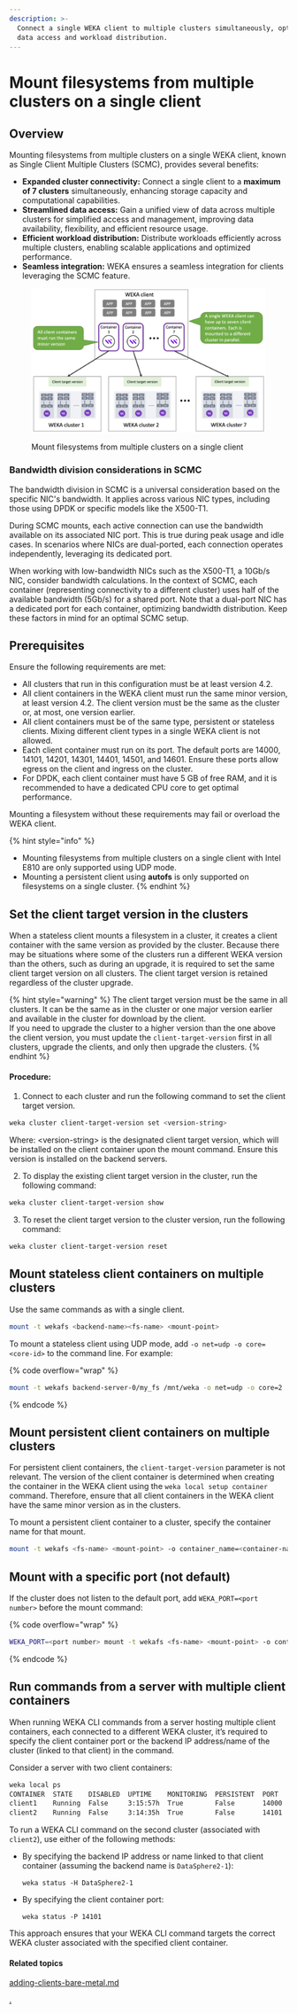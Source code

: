 ```yaml
---
description: >-
  Connect a single WEKA client to multiple clusters simultaneously, optimizing
  data access and workload distribution.
---
```


# Mount filesystems from multiple clusters on a single client

## Overview

Mounting filesystems from multiple clusters on a single WEKA client, known as Single Client Multiple Clusters (SCMC), provides several benefits:

* **Expanded cluster connectivity:** Connect a single client to a **maximum of 7 clusters** simultaneously, enhancing storage capacity and computational capabilities.&#x20;
* **Streamlined data access:** Gain a unified view of data across multiple clusters for simplified access and management, improving data availability, flexibility, and efficient resource usage.
* **Efficient workload distribution:** Distribute workloads efficiently across multiple clusters, enabling scalable applications and optimized performance.
* **Seamless integration:** WEKA ensures a seamless integration for clients leveraging the SCMC feature.

<figure><img src="../../.gitbook/assets/single_client_multi-clusters.png" alt=""><figcaption><p>Mount filesystems from multiple clusters on a single client</p></figcaption></figure>

### **Bandwidth division considerations in SCMC**

The bandwidth division in SCMC is a universal consideration based on the specific NIC's bandwidth. It applies across various NIC types, including those using DPDK or specific models like the X500-T1.

During SCMC mounts, each active connection can use the bandwidth available on its associated NIC port. This is true during peak usage and idle cases. In scenarios where NICs are dual-ported, each connection operates independently, leveraging its dedicated port.

When working with low-bandwidth NICs such as the X500-T1, a 10Gb/s NIC, consider bandwidth calculations. In the context of SCMC, each container (representing connectivity to a different cluster) uses half of the available bandwidth (5Gb/s) for a shared port. Note that a dual-port NIC has a dedicated port for each container, optimizing bandwidth distribution. Keep these factors in mind for an optimal SCMC setup.

## Prerequisites

Ensure the following requirements are met:

* All clusters that run in this configuration must be at least version 4.2.
* All client containers in the WEKA client must run the same minor version, at least version 4.2. The client version must be the same as the cluster or, at most, one version earlier.
* All client containers must be of the same type, persistent or stateless clients. Mixing different client types in a single WEKA client is not allowed.
* Each client container must run on its port. The default ports are 14000, 14101, 14201, 14301, 14401, 14501, and 14601. Ensure these ports allow egress on the client and ingress on the cluster.
* For DPDK, each client container must have 5 GB of free RAM, and it is recommended to have a dedicated CPU core to get optimal performance.

&#x20;Mounting a filesystem without these requirements may fail or overload the WEKA client.

{% hint style="info" %}
* Mounting filesystems from multiple clusters on a single client with Intel E810 are only supported using UDP mode.
* Mounting a persistent client using **autofs** is only supported on filesystems on a single cluster.
{% endhint %}

## Set the client target version in the clusters

When a stateless client mounts a filesystem in a cluster, it creates a client container with the same version as provided by the cluster. Because there may be situations where some of the clusters run a different WEKA version than the others, such as during an upgrade, it is required to set the same client target version on all clusters. The client target version is retained regardless of the cluster upgrade.

{% hint style="warning" %}
The client target version must be the same in all clusters. It can be the same as in the cluster or one major version earlier and available in the cluster for download by the client.\
If you need to upgrade the cluster to a higher version than the one above the client version, you must update the `client-target-version` first in all clusters, upgrade the clients, and only then upgrade the clusters. &#x20;
{% endhint %}

#### Procedure:

1. Connect to each cluster and run the following command to set the client target version.&#x20;

```bash
weka cluster client-target-version set <version-string>
```

Where: \<version-string> is the designated client target version, which will be installed on the client container upon the mount command. Ensure this version is installed on the backend servers.

2. To display the existing client target version in the cluster, run the following command:

```bash
weka cluster client-target-version show
```

3. To reset the client target version to the cluster version, run the following command:

```bash
weka cluster client-target-version reset
```

## Mount stateless client containers on multiple clusters

Use the same commands as with a single client.

```bash
mount -t wekafs <backend-name><fs-name> <mount-point>
```

To mount a stateless client using UDP mode, add `-o net=udp -o core=<core-id>` to the command line. For example:

{% code overflow="wrap" %}
```bash
mount -t wekafs backend-server-0/my_fs /mnt/weka -o net=udp -o core=2
```
{% endcode %}

## Mount persistent client containers on multiple clusters

For persistent client containers, the `client-target-version` parameter is not relevant. The version of the client container is determined when creating the container in the WEKA client using the `weka local setup container` command. Therefore, ensure that all client containers in the WEKA client have the same minor version as in the clusters.

To mount a persistent client container to a cluster, specify the container name for that mount.&#x20;

```bash
mount -t wekafs <fs-name> <mount-point> -o container_name=<container-name>
```

## Mount with a specific port (not default)

If the cluster does not listen to the default port, add `WEKA_PORT=<port number>` before the mount command:

{% code overflow="wrap" %}
```bash
WEKA_PORT=<port number> mount -t wekafs <fs-name> <mount-point> -o container_name=<container-name>
```
{% endcode %}

## Run commands from a server with multiple client containers

When running WEKA CLI commands from a server hosting multiple client containers, each connected to a different WEKA cluster, it’s required to specify the client container port or the backend IP address/name of the cluster (linked to that client) in the command.

Consider a server with two client containers:

```bash
weka local ps
CONTAINER  STATE    DISABLED  UPTIME    MONITORING  PERSISTENT  PORT   PID    STATUS  VERSION LAST FAILURE
client1    Running  False     3:15:57h  True        False       14000  58318  Ready   4.3.0
client2    Running  False     3:14:35h  True        False       14101  59529  Ready   4.3.0
```

To run a WEKA CLI command on the second cluster (associated with `client2`), use either of the following methods:

*   By specifying the backend IP address or name linked to that client container (assuming the backend name is `DataSphere2-1`):

    ```
    weka status -H DataSphere2-1
    ```
*   By specifying the client container port:

    ```
    weka status -P 14101
    ```

This approach ensures that your WEKA CLI command targets the correct WEKA cluster associated with the specified client container.

#### Related topics

[adding-clients-bare-metal.md](../../planning-and-installation/bare-metal/adding-clients-bare-metal.md "mention")

[.](./ "mention")
